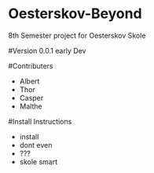 # Oesterskov-Beyond
8th Semester project for Oesterskov Skole

#Version
0.0.1 early Dev

#Contributers
 - Albert
 - Thor
 - Casper
 - Malthe

#Install Instructions
 - install
 - dont even
 - ???
 - skole smart
